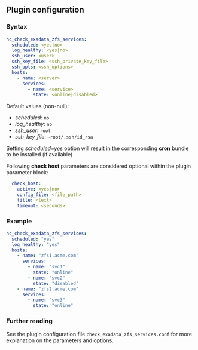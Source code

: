## Plugin configuration

### Syntax

```yaml
hc_check_exadata_zfs_services:
  scheduled: <yes|no>
  log_healthy: <yes|no>
  ssh_user: <user>
  ssh_key_file: <ssh_private_key_file>
  ssh_opts: <ssh_options>
  hosts:
    - name: <server>
      services:
        - name: <service>
          state: <online|disabled>
```

Default values (non-null):
* *scheduled*: `no`
* *log_healthy*: `no`
* *ssh_user*: `root`
* *ssh_key_file*: `~root/.ssh/id_rsa`

Setting *scheduled=yes* option will result in the corresponding **cron** bundle to be installed (if available)

Following **check host** parameters are considered optional within the plugin parameter block:

```yaml
  check_host:
    active: <yes|no>
    config_file: <file_path>
    title: <text>
    timeout: <seconds>
```

### Example

```yaml
hc_check_exadata_zfs_services:
  scheduled: "yes"
  log_healthy: "yes"
  hosts:
    - name: "zfs1.acme.com"
      services:
        - name: "svc1"
          state: "online"
        - name: "svc2"
          state: "disabled"
    - name: "zfs2.acme.com"
      services:
        - name: "svc3"
          state: "online"
```

### Further reading

See the plugin configuration file `check_exadata_zfs_services.conf` for more explanation on the parameters and options.

